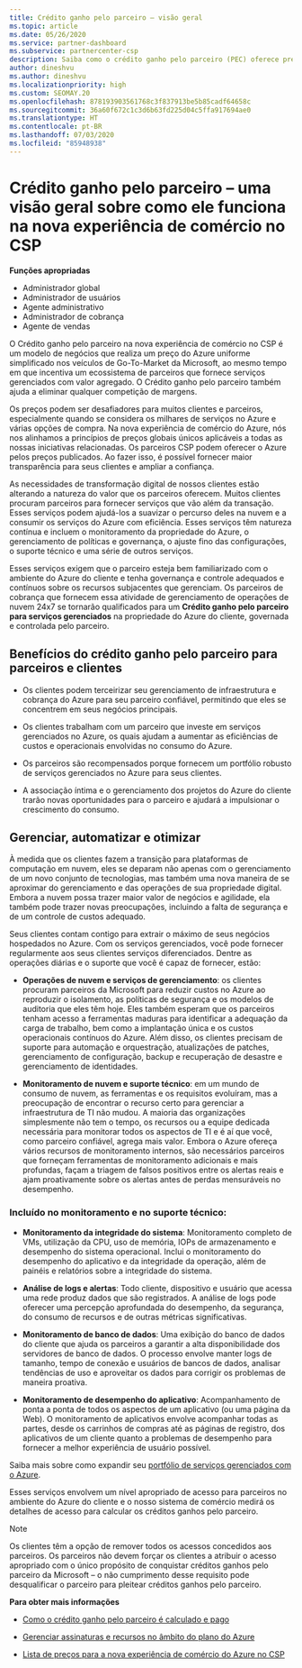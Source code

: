 ```yaml
---
title: Crédito ganho pelo parceiro – visão geral
ms.topic: article
ms.date: 05/26/2020
ms.service: partner-dashboard
ms.subservice: partnercenter-csp
description: Saiba como o crédito ganho pelo parceiro (PEC) oferece preços do Azure uniformes e simplificados, fornece serviços gerenciados de valor agregado e ajuda a acabar com a competição em margens.
author: dineshvu
ms.author: dineshvu
ms.localizationpriority: high
ms.custom: SEOMAY.20
ms.openlocfilehash: 878193903561768c3f837913be5b85cadf64658c
ms.sourcegitcommit: 36a60f672c1c3d6b63fd225d04c5ffa917694ae0
ms.translationtype: HT
ms.contentlocale: pt-BR
ms.lasthandoff: 07/03/2020
ms.locfileid: "85948938"
---
```

# <a name="partner-earned-credit---an-overview-of-how-it-works-in-the-new-commerce-experience-in-csp"></a>Crédito ganho pelo parceiro – uma visão geral sobre como ele funciona na nova experiência de comércio no CSP

**Funções apropriadas**

- Administrador global
- Administrador de usuários
- Agente administrativo
- Administrador de cobrança
- Agente de vendas

O Crédito ganho pelo parceiro na nova experiência de comércio no CSP é um modelo de negócios que realiza um preço do Azure uniforme simplificado nos veículos de Go-To-Market da Microsoft, ao mesmo tempo em que incentiva um ecossistema de parceiros que fornece serviços gerenciados com valor agregado. O Crédito ganho pelo parceiro também ajuda a eliminar qualquer competição de margens.

Os preços podem ser desafiadores para muitos clientes e parceiros, especialmente quando se considera os milhares de serviços no Azure e várias opções de compra. Na nova experiência de comércio do Azure, nós nos alinhamos a princípios de preços globais únicos aplicáveis a todas as nossas iniciativas relacionadas. Os parceiros CSP podem oferecer o Azure pelos preços publicados. Ao fazer isso, é possível fornecer maior transparência para seus clientes e ampliar a confiança.

As necessidades de transformação digital de nossos clientes estão alterando a natureza do valor que os parceiros oferecem. Muitos clientes procuram parceiros para fornecer serviços que vão além da transação. Esses serviços podem ajudá-los a suavizar o percurso deles na nuvem e a consumir os serviços do Azure com eficiência. Esses serviços têm natureza contínua e incluem o monitoramento da propriedade do Azure, o gerenciamento de políticas e governança, o ajuste fino das configurações, o suporte técnico e uma série de outros serviços. 

Esses serviços exigem que o parceiro esteja bem familiarizado com o ambiente do Azure do cliente e tenha governança e controle adequados e contínuos sobre os recursos subjacentes que gerenciam. Os parceiros de cobrança que fornecem essa atividade de gerenciamento de operações de nuvem 24x7 se tornarão qualificados para um **Crédito ganho pelo parceiro para serviços gerenciados** na propriedade do Azure do cliente, governada e controlada pelo parceiro.


## <a name="benefits-of-the-partner-earned-credit-for-partners-and-customers"></a>Benefícios do crédito ganho pelo parceiro para parceiros e clientes

- Os clientes podem terceirizar seu gerenciamento de infraestrutura e cobrança do Azure para seu parceiro confiável, permitindo que eles se concentrem em seus negócios principais.

- Os clientes trabalham com um parceiro que investe em serviços gerenciados no Azure, os quais ajudam a aumentar as eficiências de custos e operacionais envolvidas no consumo do Azure.

- Os parceiros são recompensados porque fornecem um portfólio robusto de serviços gerenciados no Azure para seus clientes.  

- A associação íntima e o gerenciamento dos projetos do Azure do cliente trarão novas oportunidades para o parceiro e ajudará a impulsionar o crescimento do consumo. 

## <a name="manage-automate-and-optimize"></a>Gerenciar, automatizar e otimizar

À medida que os clientes fazem a transição para plataformas de computação em nuvem, eles se deparam não apenas com o gerenciamento de um novo conjunto de tecnologias, mas também uma nova maneira de se aproximar do gerenciamento e das operações de sua propriedade digital. Embora a nuvem possa trazer maior valor de negócios e agilidade, ela também pode trazer novas preocupações, incluindo a falta de segurança e de um controle de custos adequado. 

Seus clientes contam contigo para extrair o máximo de seus negócios hospedados no Azure. Com os serviços gerenciados, você pode fornecer regularmente aos seus clientes serviços diferenciados. Dentre as operações diárias e o suporte que você é capaz de fornecer, estão:

- **Operações de nuvem e serviços de gerenciamento**: os clientes procuram parceiros da Microsoft para reduzir custos no Azure ao reproduzir o isolamento, as políticas de segurança e os modelos de auditoria que eles têm hoje. Eles também esperam que os parceiros tenham acesso a ferramentas maduras para identificar a adequação da carga de trabalho, bem como a implantação única e os custos operacionais contínuos do Azure. Além disso, os clientes precisam de suporte para automação e orquestração, atualizações de patches, gerenciamento de configuração, backup e recuperação de desastre e gerenciamento de identidades. 

- **Monitoramento de nuvem e suporte técnico**: em um mundo de consumo de nuvem, as ferramentas e os requisitos evoluíram, mas a preocupação de encontrar o recurso certo para gerenciar a infraestrutura de TI não mudou. A maioria das organizações simplesmente não tem o tempo, os recursos ou a equipe dedicada necessária para monitorar todos os aspectos de TI e é aí que você, como parceiro confiável, agrega mais valor. Embora o Azure ofereça vários recursos de monitoramento internos, são necessários parceiros que forneçam ferramentas de monitoramento adicionais e mais profundas, façam a triagem de falsos positivos entre os alertas reais e ajam proativamente sobre os alertas antes de perdas mensuráveis no desempenho. 


### <a name="included-in-monitoring-and-technical-support"></a>Incluído no monitoramento e no suporte técnico:

- **Monitoramento da integridade do sistema**: Monitoramento completo de VMs, utilização da CPU, uso de memória, IOPs de armazenamento e desempenho do sistema operacional. Inclui o monitoramento do desempenho do aplicativo e da integridade da operação, além de painéis e relatórios sobre a integridade do sistema.

- **Análise de logs e alertas**: Todo cliente, dispositivo e usuário que acessa uma rede produz dados que são registrados. A análise de logs pode oferecer uma percepção aprofundada do desempenho, da segurança, do consumo de recursos e de outras métricas significativas.

- **Monitoramento de banco de dados**: Uma exibição do banco de dados do cliente que ajuda os parceiros a garantir a alta disponibilidade dos servidores de banco de dados. O processo envolve manter logs de tamanho, tempo de conexão e usuários de bancos de dados, analisar tendências de uso e aproveitar os dados para corrigir os problemas de maneira proativa.

- **Monitoramento de desempenho do aplicativo**: Acompanhamento de ponta a ponta de todos os aspectos de um aplicativo (ou uma página da Web). O monitoramento de aplicativos envolve acompanhar todas as partes, desde os carrinhos de compras até as páginas de registro, dos aplicativos de um cliente quanto a problemas de desempenho para fornecer a melhor experiência de usuário possível.

Saiba mais sobre como expandir seu [portfólio de serviços gerenciados com o Azure](https://partner.microsoft.com/campaigns/cloud-playbooks-thank-you).

Esses serviços envolvem um nível apropriado de acesso para parceiros no ambiente do Azure do cliente e o nosso sistema de comércio medirá os detalhes de acesso para calcular os créditos ganhos pelo parceiro.  

>[!Note]
>Os clientes têm a opção de remover todos os acessos concedidos aos parceiros. Os parceiros não devem forçar os clientes a atribuir o acesso apropriado com o único propósito de conquistar créditos ganhos pelo parceiro da Microsoft – o não cumprimento desse requisito pode desqualificar o parceiro para pleitear créditos ganhos pelo parceiro.

**Para obter mais informações**

- [Como o crédito ganho pelo parceiro é calculado e pago](partner-earned-credit-explanation.md)

- [Gerenciar assinaturas e recursos no âmbito do plano do Azure](azure-plan-manage.md)

- [Lista de preços para a nova experiência de comércio do Azure no CSP](azure-plan-price-list.md)

